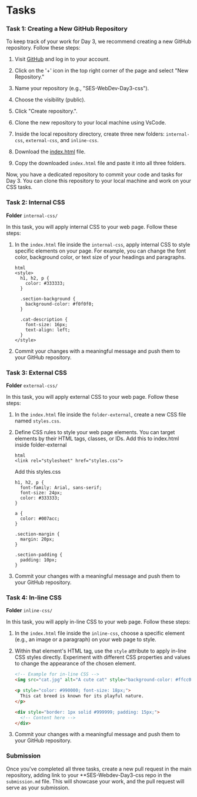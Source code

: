 # Tasks

### Task 1: Creating a New GitHub Repository

To keep track of your work for Day 3, we recommend creating a new GitHub repository. Follow these steps:

1. Visit [GitHub](https://github.com/) and log in to your account.

2. Click on the '+' icon in the top right corner of the page and select "New Repository."

3. Name your repository (e.g., "SES-WebDev-Day3-css").

4. Choose the visibility (public).

5. Click "Create repository.".

6. Clone the new repository to your local machine using VsCode.

7. Inside the local repository directory, create three new folders: `internal-css`, `external-css`, and `inline-css`.

8. Download the [index.html](https://github.com/CodeDroid999/SES-Web-Developer-Mentorship/blob/main/0x01_Module-1/0x01_Week-1/0x01_Day-3/index.ml) file.
9. Copy the downloaded `index.html` file and paste it into all three folders.

Now, you have a dedicated repository to commit your code and tasks for Day 3. You can clone this repository to your local machine and work on your CSS tasks.

### Task 2: Internal CSS

**Folder** `internal-css/`

In this task, you will apply internal CSS to your web page. Follow these steps:

1. In the `index.html` file inside the `internal-css`, apply internal CSS to style specific elements on your page. For example, you can change the font color, background color, or text size of your headings and paragraphs.

   ```
   html
   <style>
     h1, h2, p {
       color: #333333;
     }

     .section-background {
       background-color: #f0f0f0;
     }

     .cat-description {
       font-size: 16px;
       text-align: left;
     }
   </style>
   ```

2. Commit your changes with a meaningful message and push them to your GitHub repository.

### Task 3: External CSS

**Folder** `external-css/`

In this task, you will apply external CSS to your web page. Follow these steps:

1. In the `index.html` file inside the `folder-external`, create a new CSS file named `styles.css`.
2. Define CSS rules to style your web page elements. You can target elements by their HTML tags, classes, or IDs.
   Add this to index.html inside folder-external

   ```
   html
   <link rel="stylesheet" href="styles.css">
   ```

   Add this styles.css

   ```
   h1, h2, p {
     font-family: Arial, sans-serif;
     font-size: 24px;
     color: #333333;
   }

   a {
     color: #007acc;
   }

   .section-margin {
     margin: 20px;
   }

   .section-padding {
     padding: 10px;
   }
   ```

3. Commit your changes with a meaningful message and push them to your GitHub repository.

### Task 4: In-line CSS

**Folder** `inline-css/`

In this task, you will apply in-line CSS to your web page. Follow these steps:

1. In the `index.html` file inside the `inline-css`, choose a specific element (e.g., an image or a paragraph) on your web page to style.

2. Within that element's HTML tag, use the `style` attribute to apply in-line CSS styles directly. Experiment with different CSS properties and values to change the appearance of the chosen element.

   ```html
   <!-- Example for in-line CSS -->
   <img src="cat.jpg" alt="A cute cat" style="background-color: #ffcc00;" />

   <p style="color: #990000; font-size: 18px;">
     This cat breed is known for its playful nature.
   </p>

   <div style="border: 1px solid #999999; padding: 15px;">
     <!-- Content here -->
   </div>
   ```

3. Commit your changes with a meaningful message and push them to your GitHub repository.

### Submission

Once you've completed all three tasks, create a new pull request in the main repository, adding link to your \*\*SES-Webdev-Day3-css repo in the `submission.md` file. This will showcase your work, and the pull request will serve as your submission.
